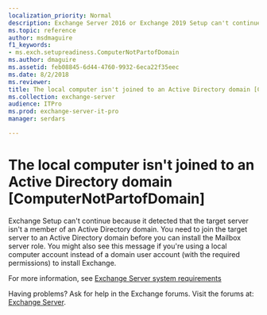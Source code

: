 ```yaml
---
localization_priority: Normal
description: Exchange Server 2016 or Exchange 2019 Setup can't continue because the target computer isn't a member of an Active Directory domain.
ms.topic: reference
author: msdmaguire
f1_keywords:
- ms.exch.setupreadiness.ComputerNotPartofDomain
ms.author: dmaguire
ms.assetid: feb08845-6d44-4760-9932-6eca22f35eec
ms.date: 8/2/2018
ms.reviewer: 
title: The local computer isn't joined to an Active Directory domain [ComputerNotPartofDomain]
ms.collection: exchange-server
audience: ITPro
ms.prod: exchange-server-it-pro
manager: serdars

---
```


# The local computer isn't joined to an Active Directory domain [ComputerNotPartofDomain]

Exchange Setup can't continue because it detected that the target server isn't a member of an Active Directory domain. You need to join the target server to an Active Directory domain before you can install the Mailbox server role. You might also see this message if you're using a local computer account instead of a domain user account (with the required permissions) to install Exchange.

For more information, see [Exchange Server system requirements](../system-requirements.md)

Having problems? Ask for help in the Exchange forums. Visit the forums at: [Exchange Server](https://go.microsoft.com/fwlink/p/?linkId=60612).
